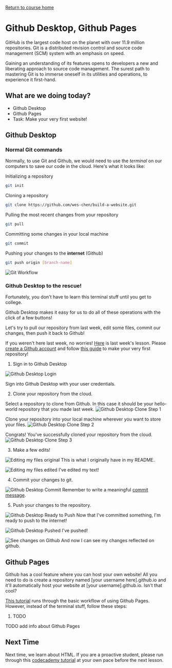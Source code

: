 <a href="https://wes-chen.github.io/build-a-website/">Return to course home</a>

# Github Desktop, Github Pages

GitHub is the largest code host on the planet with over 11.9 million repositories. Git is a distributed revision control and source code management (SCM) system with an emphasis on speed.

Gaining an understanding of its features opens to developers a new and liberating approach to source code management. The surest path to mastering Git is to immerse oneself in its utilities and operations, to experience it first-hand.

## What are we doing today?

-   Github Desktop
-   Github Pages
-   Task: Make your very first website!

## Github Desktop

### Normal Git commands

Normally, to use Git and Github, we would need to use the _terminal_ on our computers to save our code in the cloud. Here's what it looks like:

Initializing a repository

```bash
git init
```

Cloning a repository

```bash
git clone https://github.com/wes-chen/build-a-website.git
```

Pulling the most recent changes from your repository

```bash
git pull
```

Committing some changes in your local machine

```bash
git commit
```

Pushing your changes to the **internet** (Github)

```bash
git push origin [branch-name]
```

![Git Workflow](https://raw.githubusercontent.com/wes-chen/build-a-website/master/lesson-02/gitLocalWorkflow.png)

### Github Desktop to the rescue!

Fortunately, you don't have to learn this terminal stuff until you get to college.

Github Desktop makes it easy for us to do all of these operations with the click of a few buttons!

Let's try to pull our repository from last week, edit some files, commit our changes, then push it back to Github!

If you weren't here last week, no worries! [Here](https://wes-chen.github.io/build-a-website/lesson-01) is last week's lesson. Please [create a Github account](https://github.com/join) and follow [this guide](https://guides.github.com/activities/hello-world/) to make your very first repository!

1.  Sign in to Github Desktop

![Github Desktop Login](https://raw.githubusercontent.com/wes-chen/build-a-website/master/lesson-02/github-desktop-first-screen.png)

Sign into Github Desktop with your user credentials.

2.  Clone your repository from the cloud.

Select a repository to clone from Github. In this case it should be your hello-world repository that you made last week.
![Github Desktop Clone Step 1](https://raw.githubusercontent.com/wes-chen/build-a-website/master/lesson-02/github-desktop-no-repos.png)

Clone your repository into your local machine wherever you want to store your files.
![Github Desktop Clone Step 2](https://raw.githubusercontent.com/wes-chen/build-a-website/master/lesson-02/github-desktop-clone-a-repo.png)

Congrats! You've successfully cloned your repository from the cloud.
![Github Desktop Clone Step 3](https://raw.githubusercontent.com/wes-chen/build-a-website/master/lesson-02/github-desktop-repo-view.png)

3.  Make a few edits!

![Editing my files original](https://raw.githubusercontent.com/wes-chen/build-a-website/master/lesson-02/text-editor-original-text.png)
This is what I originally have in my README.

![Editing my files edited](https://raw.githubusercontent.com/wes-chen/build-a-website/master/lesson-02/text-editor-edited-text.png)
I've edited my text!

4.  Commit your changes to git.

![Github Desktop Commit](https://raw.githubusercontent.com/wes-chen/build-a-website/master/lesson-02/github-desktop-view-changes.png)
Remember to write a meaningful [commit message](https://chris.beams.io/posts/git-commit/).

5.  Push your changes to the repository.

![Github Desktop Ready to Push](https://raw.githubusercontent.com/wes-chen/build-a-website/master/lesson-02/github-desktop-ready-to-push.png)
Now that I've committed something, I'm ready to push to the internet!

![Github Desktop Pushed](https://raw.githubusercontent.com/wes-chen/build-a-website/master/lesson-02/github-desktop-pushed.png)
I've pushed!

![See changes on Github](https://raw.githubusercontent.com/wes-chen/build-a-website/master/lesson-02/github-my-changed-repo.png)
And now I can see my changes reflected on github.

## Github Pages

Github has a cool feature where you can host your own website! All you need to do is create a repository named [your username here].github.io and it'll automatically host your website at [your username].github.io. Isn't that cool?

[This tutorial](https://www.thinkful.com/learn/a-guide-to-using-github-pages/) runs through the basic workflow of using Github Pages. However, instead of the terminal stuff, follow these steps:

1.  TODO

TODO add info about Github Pages

## Next Time

Next time, we learn about HTML. If you are a proactive student, please run through this [codecademy tutorial](https://www.codecademy.com/learn/learn-html) at your own pace before the next lesson.
